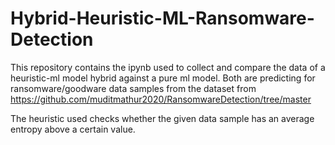 # Hybrid-Heuristic-ML-Ransomware-Detection

This repository contains the ipynb used to collect and compare the data of a heuristic-ml model hybrid against a pure ml model. Both are predicting for ransomware/goodware data samples from the dataset from https://github.com/muditmathur2020/RansomwareDetection/tree/master

The heuristic used checks whether the given data sample has an average entropy above a certain value.  

